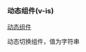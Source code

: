 ### 动态组件(v-is)

[动态组件](https://v3.cn.vuejs.org/guide/migration/custom-elements-interop.html#v-is-用于-dom-内模板解析解决方案)

动态切换组件，值为字符串